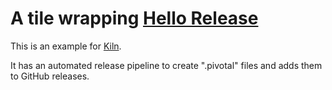 # A tile wrapping [Hello Release](https://github.com/crhntr/hello-release)

This is an example for [Kiln](https://github.com/pivotal-cf/kiln).

It has an automated release pipeline to create ".pivotal" files and adds them to GitHub releases.
